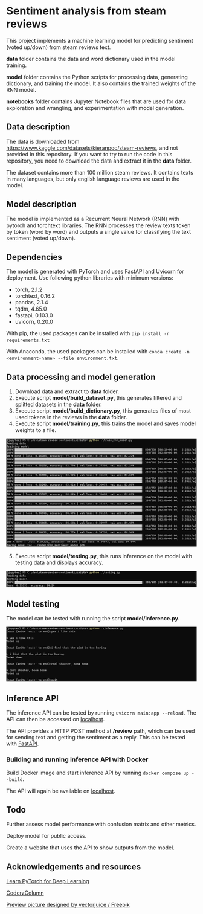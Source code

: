 # Sentiment analysis from steam reviews

This project implements a machine learning model for predicting sentiment (voted up/down) from steam reviews text.

**data** folder contains the data and word dictionary used in the model training.

**model** folder contains the Python scripts for processing data, generating dictionary, and training the model. It also contains the trained weights of the RNN model.

**notebooks** folder contains Jupyter Notebook files that are used for data exploration and wrangling, and experimentation with model generation.

## Data description

The data is downloaded from https://www.kaggle.com/datasets/kieranpoc/steam-reviews, and not provided in this repository. If you want to try to run the code in this repository, you need to download the data and extract it in the **data** folder.

The dataset contains more than 100 million steam reviews. It contains texts in many languages, but only english language reviews are used in the model.

## Model description

The model is implemented as a Recurrent Neural Network (RNN) with pytorch and torchtext libraries. The RNN processes the review texts token by token (word by word) and outputs a single value for classifying the text sentiment (voted up/down).

## Dependencies

The model is generated with PyTorch and uses FastAPI and Uvicorn for deployment. Use following python libraries with minimum versions:

- torch, 2.1.2
- torchtext, 0.16.2
- pandas, 2.1.4
- tqdm, 4.65.0
- fastapi, 0.103.0
- uvicorn, 0.20.0

With pip, the used packages can be installed with ```pip install -r requirements.txt```

With Anaconda, the used packages can be installed with ```conda create -n <environment-name> --file environment.txt```.

## Data processing and model generation

1. Download data and extract to **data** folder.
2. Execute script **model/build_dataset.py**, this generates filtered and splitted datasets in the **data** folder.
3. Execute script **model/build_dictionary.py**, this generates files of most used tokens in the reviews in the **data** folder.
4. Execute script **model/training.py**, this trains the model and saves model weights to a file.

![image](assets/training.png)

5. Execute script **model/testing.py**, this runs inference on the model with testing data and displays accuracy.

![image](assets/testing.png)

## Model testing

The model can be tested with running the script **model/inference.py**.

![image](assets/inference.png)

## Inference API

The inference API can be tested by running ```uvicorn main:app --reload```. The API can then be accessed on [localhost](http://127.0.0.1:8000).

The API provides a HTTP POST method at **/review** path, which can be used for sending text and getting the sentiment as a reply. This can be tested with [FastAPI](http://127.0.0.1:8000/docs).

### Building and running inference API with Docker

Build Docker image and start inference API by running `docker compose up --build`.

The API will again be available on [localhost](http://127.0.0.1:8000).

## Todo

Further assess model performance with confusion matrix and other metrics.

Deploy model for public access.

Create a website that uses the API to show outputs from the model.

## Acknowledgements and resources

<a href="https://www.learnpytorch.io">Learn PyTorch for Deep Learning</a>

<a href="https://coderzcolumn.com">CoderzColumn</a>

<a href="http://www.freepik.com">Preview picture designed by vectorjuice / Freepik</a>